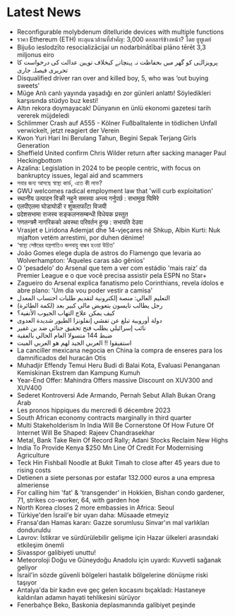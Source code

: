 # Latest News
-  Reconfigurable molybdenum ditelluride devices with multiple functions
-  ราคา Ethereum (ETH) ทะลุแนวต้านที่สำคัญ: 3,000 ดอลลาร์ข้างหน้า? โดย ยูทูเดย์
-  Bijušo ieslodzīto resocializācijai un nodarbinātībai plāno tērēt 3,3 miljonus eiro
-  پرویزالہٰی کو گھر میں بحفاظت نہ پہنچانے کیخلاف توہین عدالت کی درخواست کا تحریری فیصلہ جاری
-  Disqualified driver ran over and killed boy, 5, who was ‘out buying sweets’
-  Müge Anlı canlı yayında yaşadığı en zor günleri anlattı! Söyledikleri karşısında stüdyo buz kesti!
-  Altın rekora doymayacak! Dünyanın en ünlü ekonomi gazetesi tarih vererek müjdeledi
-  Schlimmer Crash auf A555 - Kölner Fußballtalente in tödlichen Unfall verwickelt, jetzt reagiert der Verein
-  Kwon Yuri Hari Ini Berulang Tahun, Begini Sepak Terjang Girls Generation
-  Sheffield United confirm Chris Wilder return after sacking manager Paul Heckingbottom
-  Azalina: Legislation in 2024 to be people centric, with focus on bankruptcy issues, legal aid and scammers
-  সবার জন্য আসছে স্বাস্থ্য কার্ড, এতে কী লাভ?
-  GWU welcomes radical employment law that 'will curb exploitation'
-  स्थानीय उत्पादन विक्री नहुने समस्या अन्त्य गर्नुपर्छ : सभामुख घिमिरे
-  एलपीएलमा घोडाघोडी र शुक्लाफाँटा विजयी
-  प्रदेशसभामा राजस्व सङ्कलनसम्बन्धी विधेयक प्रस्तुत
-  गणतन्त्रमै नागरिकको अवस्था परिवर्तन हुन्छ : सभापति देउवा
-  Vrasjet e Liridona Ademjat dhe 14-vjeçares në Shkup, Albin Kurti: Nuk mjafton vetëm arrestimi, por duhen dënime!
-  ‘স্বাস্থ্য সেক্টরের যন্ত্রপাতিও জলবায়ু বান্ধব হওয়া উচিত’
-  João Gomes elege dupla de astros do Flamengo que levaria ao Wolverhampton: 'Aqueles caras são gênios'
-  O 'pesadelo' do Arsenal que tem a ver com estádio 'mais raiz' da Premier League e o que você precisa assistir pela ESPN no Star+
-  Zagueiro do Arsenal explica fanatismo pelo Corinthians, revela ídolos e abre plano: 'Um dia vou poder vestir a camisa'
-  التعليم العالي: منصة إلكترونية لتقديم طلبات احتساب المعدل
-  رجل يطالب تايسون بتعويض مالي كبير بعد (لكمة الطائرة)
-  كيف يمكن علاج التهاب الجيوب الأنفية؟
-  دولة أوروبية تبلغ عن تفشي إنفلونزا الطيور شديدة العدوى
-  نائب إسرائيلي يطلب فتح تحقيق جنائي ضد بن غفير
-  ضبط 144 متسولا العام الحالي بالعقبة
-  استفيقوا !! العربي الجيد لهم هو العربي الميت
-  La canciller mexicana negocia en China la compra de enseres para los damnificados del huracán Otis
-  Muhadjir Effendy Temui Heru Budi di Balai Kota, Evaluasi Penanganan Kemiskinan Ekstrem dan Kampung Kumuh
-  Year-End Offer: Mahindra Offers massive Discount on XUV300 and XUV400
-  Sederet Kontroversi Ade Armando, Pernah Sebut Allah Bukan Orang Arab
-  Les pronos hippiques du mercredi 6 décembre 2023
-  South African economy contracts marginally in third quarter
-  Multi Stakeholderism In India Will Be Cornerstone Of How Future Of Internet Will Be Shaped: Rajeev Chandrasekhar
-  Metal, Bank Take Rein Of Record Rally; Adani Stocks Reclaim New Highs
-  India To Provide Kenya $250 Mn Line Of Credit For Modernising Agriculture
-  Teck Hin Fishball Noodle at Bukit Timah to close after 45 years due to rising costs
-  Detienen a siete personas por estafar 132.000 euros a una empresa almeriense
-  For calling him 'fat' & 'transgender' in Hokkien, Bishan condo gardener, 71, strikes co-worker, 64, with garden hoe
-  North Korea closes 2 more embassies in Africa: Seoul
-  Türkiye'den İsrail'e bir uyarı daha: Müsaade etmeyiz
-  Fransa'dan Hamas kararı: Gazze sorumlusu Sinvar'ın mal varlıkları donduruldu
-  Lavrov: İstikrar ve sürdürülebilir gelişme için Hazar ülkeleri arasındaki etkileşim önemli
-  Sivasspor galibiyeti unuttu!
-  Meteoroloji Doğu ve Güneydoğu Anadolu için uyardı: Kuvvetli sağanak geliyor
-  İsrail'in sözde güvenli bölgeleri hastalık bölgelerine dönüşme riski taşıyor
-  Antalya'da bir kadın eve geç gelen kocasını bıçakladı: Hastaneye kaldırılan adamın hayati tehlikesini sürüyor
-  Fenerbahçe Beko, Baskonia deplasmanında galibiyet peşinde
